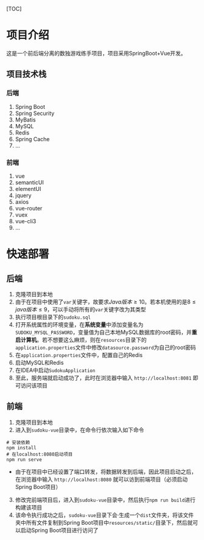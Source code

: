 [TOC]





# 项目介绍

这是一个前后端分离的数独游戏练手项目，项目采用SpringBoot+Vue开发。



## 项目技术栈



### 后端

1. Spring Boot
2. Spring Security
3. MyBatis
4. MySQL
5. Redis
6. Spring Cache
7. ...



### 前端

1. vue
2. semanticUI
3. elementUI
4. jquery
5. axios
6. vue-router
7. vuex
8. vue-cli3
9. ...



# 快速部署



## 后端

1. 克隆项目到本地
2. 由于在项目中使用了`var`关键字，故要求$Java版本 \ge10$。若本机使用的是$8 \le java版本 \le 9$，可以手动将所有的`var`关键字改为其类型
3. 执行项目根目录下的`sudoku.sql`
4. 打开系统属性的环境变量，在**系统变量**中添加变量名为`SUDOKU_MYSQL_PASSWORD`，变量值为自己本地MySQL数据库的root密码，并**重启计算机**。若不想要这么麻烦，则在`resources`目录下的 `application.properties`文件中修改`datasource.password`为自己的root密码
5. 在`application.properties`文件中，配置自己的Redis
6. 启动MySQL和Redis
7. 在IDEA中启动`SudokuApplication`
8. 至此，服务端就启动成功了，此时在浏览器中输入 `http://localhost:8081` 即可访问该项目



## 前端

1. 克隆项目到本地
2. 进入到`sudoku-vue`目录中，在命令行依次输入如下命令

```
# 安装依赖
npm install
# 在localhost:8080启动项目
npm run serve
```

- 由于在项目中已经设置了端口转发，将数据转发到后端，因此项目启动之后，在浏览器中输入 `http://localhost:8080` 就可以访到前端项目（必须启动Spring Boot项目）

3. 修改完前端项目后，进入到`sudoku-vue`目录中，然后执行`npm run build`进行构建该项目
4. 该命令执行成功之后，`sudoku-vue`目录下会·生成一个`dist`文件夹，将该文件夹中所有文件复制到Spring Boot项目中`resources/static/`目录下，然后就可以启动Spring Boot项目进行访问了